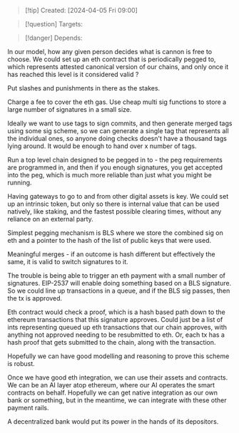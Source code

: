 
>[!tip] Created: [2024-04-05 Fri 09:00]

>[!question] Targets: 

>[!danger] Depends: 

In our model, how any given person decides what is cannon is free to choose.
We could set up an eth contract that is periodically pegged to, which represents attested canonical version of our chains, and only once it has reached this level is it considered valid ?

Put slashes and punishments in there as the stakes.

Charge a fee to cover the eth gas.  Use cheap multi sig functions to store a large number of signatures in a small size.

Ideally we want to use tags to sign commits, and then generate merged tags using some sig scheme, so we can generate a single tag that represents all the individual ones, so anyone doing checks doesn't have a thousand tags lying around.  It would be enough to hand over x number of tags.

Run a top level chain designed to be pegged in to - the peg requirements are programmed in, and then if you enough signatures, you get accepted into the peg, which is much more reliable than just what you might be running.

Having gateways to go to and from other digital assets is key. 
We could set up an intrinsic token, but only so there is internal value that can be used natively, like staking, and the fastest possible clearing times, without any reliance on an external party.

Simplest pegging mechanism is BLS where we store the combined sig on eth and a pointer to the hash of the list of public keys that were used.

Meaningful merges - if an outcome is hash different but effectively the same, it is valid to switch signatures to it.

The trouble is being able to trigger an eth payment with a small number of signatures.  EIP-2537 will enable doing something based on a BLS signature.  So we could line up transactions in a queue, and if the BLS sig passes, then the tx is approved.

Eth contract would check a proof, which is a hash based path down to the ethereum transactions that this signature approves.  Could just be a list of ints representing queued up eth transactions that our chain approves, with anything not approved needing to be resubmitted to eth.
Or, each tx has a hash proof that gets submitted to the chain, along with the transaction.

Hopefully we can have good modelling and reasoning to prove this scheme is robust.

Once we have good eth integration, we can use their assets and contracts.
We can be an AI layer atop ethereum, where our AI operates the smart contracts on behalf.
Hopefully we can get native integration as our own bank or something, but in the meantime, we can integrate with these other payment rails.

A decentralized bank would put its power in the hands of its depositors.
